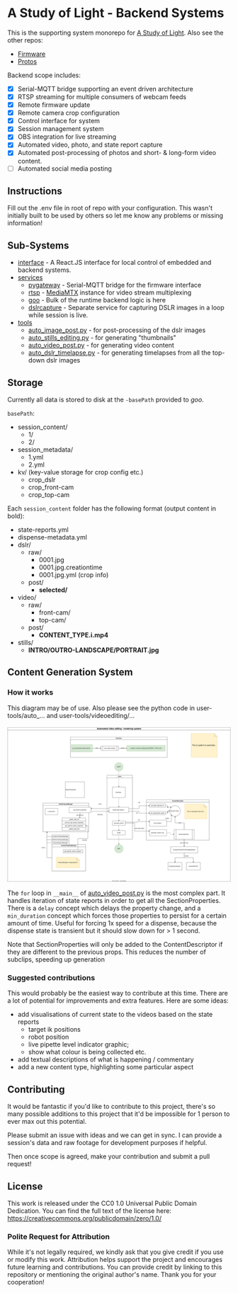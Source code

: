 # A Study of Light - Backend Systems

This is the supporting system monorepo for [A Study of Light](https://www.youtube.com/@StudyOfLight). Also see the other repos:

- [Firmware](https://github.com/GKStretton/asol-firmware)
- [Protos](https://github.com/GKStretton/asol-protos)

Backend scope includes:

- [x] Serial-MQTT bridge supporting an event driven architecture
- [x] RTSP streaming for multiple consumers of webcam feeds
- [x] Remote firmware update
- [x] Remote camera crop configuration
- [x] Control interface for system
- [x] Session management system
- [x] OBS integration for live streaming
- [x] Automated video, photo, and state report capture
- [x] Automated post-processing of photos and short- & long-form video content.
- [ ] Automated social media posting

## Instructions

Fill out the .env file in root of repo with your configuration. This wasn't initially
built to be used by others so let me know any problems or missing information!

## Sub-Systems

- [interface](interface/) - A React.JS interface for local control of embedded and backend systems.
- [services](services/)
	- [pygateway](services/pygateway/) - Serial-MQTT bridge for the firmware interface
	- [rtsp](services/rtsp/) - [MediaMTX](https://github.com/aler9/mediamtx) instance for video stream multiplexing
	- [goo](services/goo/) - Bulk of the runtime backend logic is here
	- [dslrcapture](services/dslrcapture/) - Separate service for capturing DSLR images in a loop while session is live.
- [tools](user-tools/)
	- [auto_image_post.py](user-tools/auto_image_post.py) - for post-processing of the dslr images
	- [auto_stills_editing.py](user-tools/auto_stills_editing.py) - for generating "thumbnails"
	- [auto_video_post.py](user-tools/auto_video_post.py) - for generating video content
	- [auto_dslr_timelapse.py](user-tools/auto_dslr_timelapse.py) - for generating timelapses from all the top-down dslr images

## Storage

Currently all data is stored to disk at the `-basePath` provided to _goo_.

`basePath`:
- session_content/
	- 1/
	- 2/
- session_metadata/
	- 1.yml
	- 2.yml
- kv/ (key-value storage for crop config etc.)
	- crop_dslr
	- crop_front-cam
	- crop_top-cam

Each `session_content` folder has the following format (output content in bold):

- state-reports.yml
- dispense-metadata.yml
- dslr/
	- raw/
		- 0001.jpg
		- 0001.jpg.creationtime
		- 0001.jpg.yml (crop info)
	- post/
		- **selected/**
- video/
	- raw/
		- front-cam/
		- top-cam/
	- post/
		- **CONTENT_TYPE.i.mp4**
- stills/
	- **INTRO/OUTRO-LANDSCAPE/PORTRAIT.jpg**

## Content Generation System

### How it works

This diagram may be of use. Also please see the python code in user-tools/auto_... and user-tools/videoediting/...

![Diagram](./architecture.dio.svg)

The `for` loop in `__main__` of [auto_video_post.py](user-tools/auto_video_post.py)
is the most complex part. It handles iteration of state reports in order to get
all the SectionProperties. There is a `delay` concept which delays the property
change, and a `min_duration` concept which forces those properties to persist
for a certain amount of time. Useful for forcing 1x speed for a dispense, because
the dispense state is transient but it should slow down for > 1 second.

Note that SectionProperties will only be added to the ContentDescriptor if they 
are different to the previous props. This reduces the number of subclips, speeding
up generation

### Suggested contributions

This would probably be the easiest way to contribute at this time. There are a 
lot of potential for improvements and extra features. Here are some ideas:

- add visualisations of current state to the videos based on the state reports
	- target ik positions
	- robot position
	- live pipette level indicator graphic;
	- show what colour is being collected etc.
- add textual descriptions of what is happening / commentary
- add a new content type, highlighting some particular aspect

## Contributing

It would be fantastic if you'd like to contribute to this project, there's so many
possible additions to this project that it'd be impossible for 1 person to ever
max out this potential.

Please submit an issue with ideas and we can get in sync.
I can provide a session's data and raw footage for development purposes if helpful.

Then once scope is agreed, make your contribution and submit a pull request!

## License

This work is released under the CC0 1.0 Universal Public Domain Dedication. You can find the full text of the license here: https://creativecommons.org/publicdomain/zero/1.0/

### Polite Request for Attribution

While it's not legally required, we kindly ask that you give credit if you use or modify this work. Attribution helps support the project and encourages future learning and contributions. You can provide credit by linking to this repository or mentioning the original author's name. Thank you for your cooperation!